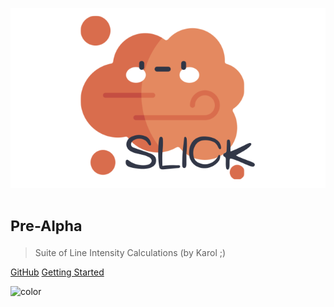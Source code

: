 ![logo](./assets/icon.svg)
# <small>Pre-Alpha</small>

> Suite of Line Intensity Calculations (by Karol ;)

[GitHub](https://github.com/karolinagarcia/slick/)
[Getting Started](pages/about.md)

![color](#f0f0f0)

